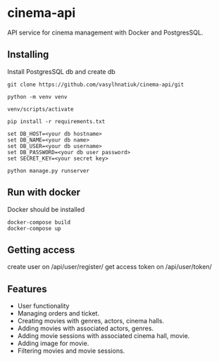 # cinema-api
API service for cinema management with Docker and PostgresSQL.

## Installing

Install PostgresSQL db and create db
```shell
git clone https://github.com/vasylhnatiuk/cinema-api/git

python -m venv venv

venv/scripts/activate

pip install -r requirements.txt

set DB_HOST=<your db hostname>
set DB_NAME=<your db name>
set DB_USER=<your db username>
set DB_PASSWORD=<your db user password>
set SECRET_KEY=<your secret key>

python manage.py runserver
```
## Run with docker

Docker should be installed
```shell
docker-compose build
docker-compose up
```
## Getting access

create user on /api/user/register/
get access token on /api/user/token/

## Features

* User functionality
* Managing orders and ticket.
* Creating movies with genres, actors, cinema halls.
* Adding movies with associated actors, genres.
* Adding movie sessions with associated cinema hall, movie.
* Adding image for movie.
* Filtering movies and movie sessions.
